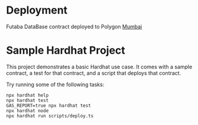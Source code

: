 
# Deployment 


Futaba DataBase contract deployed to Polygon [Mumbai](https://mumbai.polygonscan.com/address/0xd737408b3ce7c6559496ea0cade16a951945356b)




# Sample Hardhat Project

This project demonstrates a basic Hardhat use case. It comes with a sample contract, a test for that contract, and a script that deploys that contract.

Try running some of the following tasks:

```shell
npx hardhat help
npx hardhat test
GAS_REPORT=true npx hardhat test
npx hardhat node
npx hardhat run scripts/deploy.ts
```
